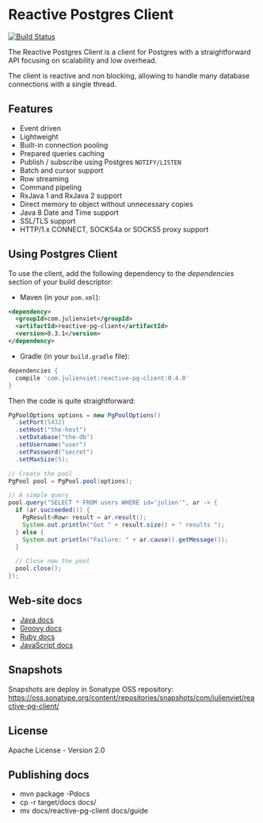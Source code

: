 # Reactive Postgres Client

[![Build Status](https://travis-ci.org/vietj/reactive-pg-client.svg?branch=master)](https://travis-ci.org/vietj/reactive-pg-client)

The Reactive Postgres Client is a client for Postgres with a straightforward API focusing on scalability and low overhead.

The client is reactive and non blocking, allowing to handle many database connections with a single thread.

## Features

- Event driven
- Lightweight
- Built-in connection pooling
- Prepared queries caching
- Publish / subscribe using Postgres `NOTIFY/LISTEN`
- Batch and cursor support
- Row streaming
- Command pipeling
- RxJava 1 and RxJava 2 support
- Direct memory to object without unnecessary copies
- Java 8 Date and Time support
- SSL/TLS support
- HTTP/1.x CONNECT, SOCKS4a or SOCKS5 proxy support

## Using Postgres Client

To use the client, add the following dependency to the _dependencies_ section of your build descriptor:

* Maven (in your `pom.xml`):

```xml
<dependency>
  <groupId>com.julienviet</groupId>
  <artifactId>reactive-pg-client</artifactId>
  <version>0.3.1</version>
</dependency>
```

* Gradle (in your `build.gradle` file):

```groovy
dependencies {
  compile 'com.julienviet:reactive-pg-client:0.4.0'
}
```

Then the code is quite straightforward:

```java
PgPoolOptions options = new PgPoolOptions()
  .setPort(5432)
  .setHost("the-host")
  .setDatabase("the-db")
  .setUsername("user")
  .setPassword("secret")
  .setMaxSize(5);

// Create the pool
PgPool pool = PgPool.pool(options);

// A simple query
pool.query("SELECT * FROM users WHERE id='julien'", ar -> {
  if (ar.succeeded()) {
    PgResult<Row> result = ar.result();
    System.out.println("Got " + result.size() + " results ");
  } else {
    System.out.println("Failure: " + ar.cause().getMessage());
  }

  // Close now the pool
  pool.close();
});
```

## Web-site docs

* [Java docs](http://www.julienviet.com/reactive-pg-client/guide/java/index.html)
* [Groovy docs](http://www.julienviet.com/reactive-pg-client/guide/groovy/index.html)
* [Ruby docs](http://www.julienviet.com/reactive-pg-client/guide/ruby/index.html)
* [JavaScript docs](http://www.julienviet.com/reactive-pg-client/guide/js/index.html)

## Snapshots

Snapshots are deploy in Sonatype OSS repository: https://oss.sonatype.org/content/repositories/snapshots/com/julienviet/reactive-pg-client/

## License

Apache License - Version 2.0

## Publishing docs

* mvn package -Pdocs
* cp -r target/docs docs/
* mv docs/reactive-pg-client docs/guide
